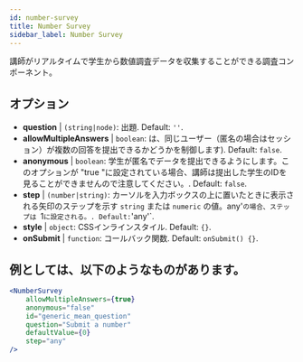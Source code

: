 ```yaml
---
id: number-survey
title: Number Survey
sidebar_label: Number Survey
---
```


講師がリアルタイムで学生から数値調査データを収集することができる調査コンポーネント。

## オプション

* __question__ | `(string|node)`: 出題. Default: `''`.
* __allowMultipleAnswers__ | `boolean`: は、同じユーザー（匿名の場合はセッション）が複数の回答を提出できるかどうかを制御します). Default: `false`.
* __anonymous__ | `boolean`: 学生が匿名でデータを提出できるようにします。このオプションが "true "に設定されている場合、講師は提出した学生のIDを見ることができませんので注意してください。. Default: `false`.
* __step__ | `(number|string)`: カーソルを入力ボックスの上に置いたときに表示される矢印のステップを示す `string` または `numeric` の値。any'`の場合、ステップは `1` に設定される。. Default: `'any'`.
* __style__ | `object`: CSSインラインスタイル. Default: `{}`.
* __onSubmit__ | `function`: コールバック関数. Default: `onSubmit() {}`.


## 例としては、以下のようなものがあります。

```jsx live
<NumberSurvey
    allowMultipleAnswers={true}
    anonymous="false"
    id="generic_mean_question"
    question="Submit a number"
    defaultValue={0}
    step="any"
/>
```

